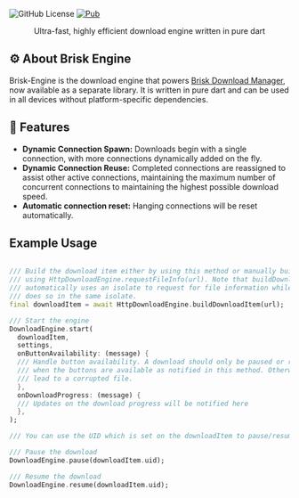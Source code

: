 ![GitHub License](https://img.shields.io/github/license/AminBhst/brisk-engine?style=flat)
[![Pub](https://img.shields.io/pub/v/brisk_engine.svg?style=popout&include_prereleases)](https://pub.dev/packages/brisk_engine)

<p align="center">
<p align="center">Ultra-fast, highly efficient download engine written in pure dart </pal>

## :gear: About Brisk Engine

Brisk-Engine is the download engine that powers [Brisk Download Manager](https://github.com/AminBhst/brisk), now
available as a separate library.
It is written in pure dart and can be used in all devices without platform-specific dependencies.

## :rocket: Features

- **Dynamic Connection Spawn:** Downloads begin with a single connection, with more connections dynamically added on the
  fly.
- **Dynamic Connection Reuse:** Completed connections are reassigned to assist other active connections, maintaining the
  maximum number of concurrent connections to maintaining the highest possible download speed.
- **Automatic connection reset:** Hanging connections will be reset automatically.

## Example Usage

```dart

/// Build the download item either by using this method or manually building it
/// using HttpDownloadEngine.requestFileInfo(url). Note that buildDownloadItem(url)
/// automatically uses an isolate to request for file information while requestFileInfo
/// does so in the same isolate.
final downloadItem = await HttpDownloadEngine.buildDownloadItem(url);

/// Start the engine
DownloadEngine.start(
  downloadItem,
  settings,
  onButtonAvailability: (message) {
  /// Handle button availability. A download should only be paused or resumed
  /// when the buttons are available as notified in this method. Otherwise, it could
  /// lead to a corrupted file.
  },
  onDownloadProgress: (message) {
  /// Updates on the download progress will be notified here
  },
);

/// You can use the UID which is set on the downloadItem to pause/resume the download

/// Pause the download
DownloadEngine.pause(downloadItem.uid);

/// Resume the download
DownloadEngine.resume(downloadItem.uid);

```
